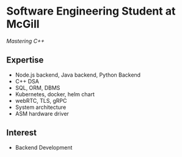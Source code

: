 # Software Engineering Student at McGill

*Mastering C++*


## Expertise
- Node.js backend, Java backend, Python Backend
- C++ DSA
- SQL, ORM, DBMS
- Kubernetes, docker, helm chart
- webRTC, TLS, gRPC
- System architecture
- ASM hardware driver

## Interest
- Backend Development


  
